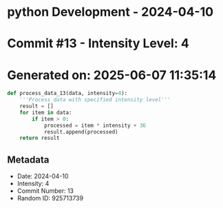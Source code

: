 ﻿# python Development - 2024-04-10
# Commit #13 - Intensity Level: 4
# Generated on: 2025-06-07 11:35:14
```python
def process_data_13(data, intensity=4):
    '''Process data with specified intensity level'''
    result = []
    for item in data:
        if item > 0:
            processed = item * intensity + 36
            result.append(processed)
    return result
```
## Metadata
- Date: 2024-04-10
- Intensity: 4
- Commit Number: 13
- Random ID: 925713739
